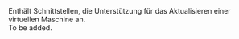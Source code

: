 <Namespace Name="Microsoft.Azure.Management.Compute.Fluent.VirtualMachine.Update">
  <Docs>
    <summary>Enthält Schnittstellen, die Unterstützung für das Aktualisieren einer virtuellen Maschine an.</summary> 
    <remarks>To be added.</remarks>
  </Docs>
</Namespace>
